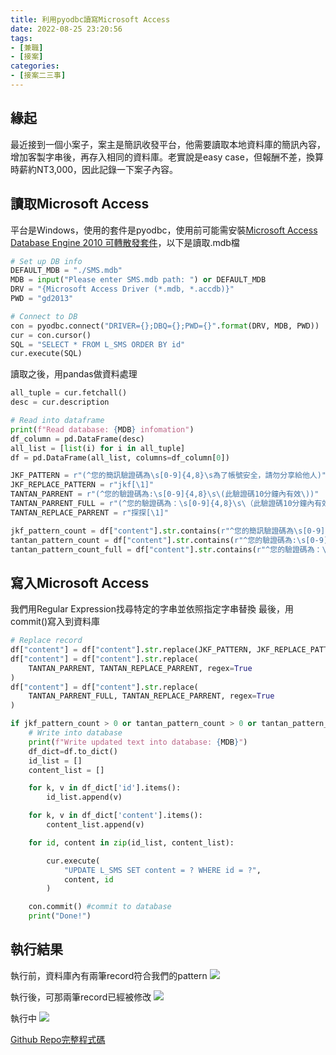 ```yaml
---
title: 利用pyodbc讀寫Microsoft Access
date: 2022-08-25 23:20:56
tags: 
- [兼職]
- [接案]
categories:
- [接案二三事]
---
```



## 緣起
最近接到一個小案子，案主是簡訊收發平台，他需要讀取本地資料庫的簡訊內容，增加客製字串後，再存入相同的資料庫。老實說是easy case，但報酬不差，換算時薪約NT3,000，因此記錄一下案子內容。

## 讀取Microsoft Access
平台是Windows，使用的套件是pyodbc，使用前可能需安裝[Microsoft Access Database Engine 2010 可轉散發套件](https://www.microsoft.com/zh-tw/download/details.aspx?id=13255)，以下是讀取.mdb檔

```python
# Set up DB info
DEFAULT_MDB = "./SMS.mdb"
MDB = input("Please enter SMS.mdb path: ") or DEFAULT_MDB
DRV = "{Microsoft Access Driver (*.mdb, *.accdb)}"
PWD = "gd2013"

# Connect to DB
con = pyodbc.connect("DRIVER={};DBQ={};PWD={}".format(DRV, MDB, PWD))
cur = con.cursor()
SQL = "SELECT * FROM L_SMS ORDER BY id"
cur.execute(SQL)
```
讀取之後，用pandas做資料處理
```python
all_tuple = cur.fetchall()
desc = cur.description

# Read into dataframe
print(f"Read database: {MDB} infomation")
df_column = pd.DataFrame(desc)
all_list = [list(i) for i in all_tuple]
df = pd.DataFrame(all_list, columns=df_column[0])

JKF_PATTERN = r"(^您的簡訊驗證碼為\s[0-9]{4,8}\s為了帳號安全，請勿分享給他人)"
JKF_REPLACE_PATTERN = r"jkf[\1]"
TANTAN_PARRENT = r"(^您的驗證碼為:\s[0-9]{4,8}\s\(此驗證碼10分鐘內有效\))"
TANTAN_PARRENT_FULL = r"(^您的驗證碼為：\s[0-9]{4,8}\s\（此驗證碼10分鐘內有效\）)"
TANTAN_REPLACE_PARRENT = r"探探[\1]"

jkf_pattern_count = df["content"].str.contains(r"^您的簡訊驗證碼為\s[0-9]{4,8}\s為了帳號安全，請勿分享給他人").sum()
tantan_pattern_count = df["content"].str.contains(r"^您的驗證碼為:\s[0-9]{4,8}\s\(此驗證碼10分鐘內有效\)").sum()
tantan_pattern_count_full = df["content"].str.contains(r"^您的驗證碼為：\s[0-9]{4,8}\s\（此驗證碼10分鐘內有效\）").sum()
```

## 寫入Microsoft Access
我們用Regular Expression找尋特定的字串並依照指定字串替換
最後，用commit()寫入到資料庫

```python
# Replace record
df["content"] = df["content"].str.replace(JKF_PATTERN, JKF_REPLACE_PATTERN, regex=True)
df["content"] = df["content"].str.replace(
    TANTAN_PARRENT, TANTAN_REPLACE_PARRENT, regex=True
)
df["content"] = df["content"].str.replace(
    TANTAN_PARRENT_FULL, TANTAN_REPLACE_PARRENT, regex=True
)

if jkf_pattern_count > 0 or tantan_pattern_count > 0 or tantan_pattern_count_full > 0:
    # Write into database
    print(f"Write updated text into database: {MDB}")
    df_dict=df.to_dict()
    id_list = []
    content_list = []

    for k, v in df_dict['id'].items():
        id_list.append(v)

    for k, v in df_dict['content'].items():
        content_list.append(v)

    for id, content in zip(id_list, content_list):

        cur.execute(
            "UPDATE L_SMS SET content = ? WHERE id = ?",
            content, id
        )

    con.commit() #commit to database
    print("Done!")

```

## 執行結果

執行前，資料庫內有兩筆record符合我們的pattern
![](https://i.imgur.com/b1b0K9F.png)

執行後，可那兩筆record已經被修改
![](https://i.imgur.com/yf6UrMJ.png)

執行中
![](https://i.imgur.com/9yPxqEf.png)

[Github Repo完整程式碼](https://github.com/mulongfu/update-microsoft-access)